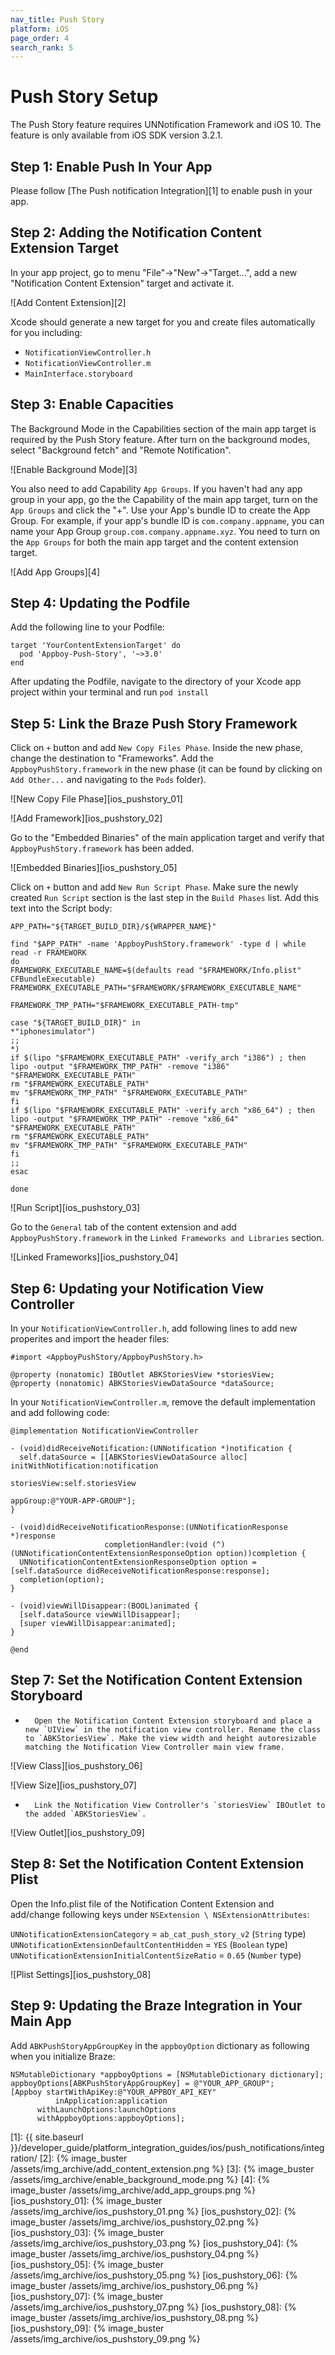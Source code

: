 ```yaml
---
nav_title: Push Story
platform: iOS
page_order: 4
search_rank: 5
---
```


# Push Story Setup

The Push Story feature requires UNNotification Framework and iOS 10. The feature is only available from iOS SDK version 3.2.1.

## Step 1: Enable Push In Your App

Please follow [The Push notification Integration][1] to enable push in your app.

## Step 2: Adding the Notification Content Extension Target

In your app project, go to menu "File"->"New"->"Target...", add a new "Notification Content Extension" target and activate it.

![Add Content Extension][2]

Xcode should generate a new target for you and create files automatically for you including:
 - `NotificationViewController.h`
 - `NotificationViewController.m`
 - `MainInterface.storyboard`

## Step 3: Enable Capacities

The Background Mode in the Capabilities section of the main app target is required by the Push Story feature. After turn on the background modes, select "Background fetch" and "Remote Notification".

![Enable Background Mode][3]

You also need to add Capability `App Groups`. If you haven't had any app group in your app, go the the Capability of the main app target, turn on the `App Groups` and click the "+". Use your App's bundle ID to create the App Group. For example, if your app's bundle ID is `com.company.appname`, you can name your App Group `group.com.company.appname.xyz`. You need to turn on the `App Groups` for both the main app target and the content extension target.

![Add App Groups][4]

## Step 4: Updating the Podfile

Add the following line to your Podfile:

```
target 'YourContentExtensionTarget' do
  pod 'Appboy-Push-Story', '~>3.0'
end
```

After updating the Podfile, navigate to the directory of your Xcode app project within your terminal and run `pod install`

## Step 5: Link the Braze Push Story Framework

Click on `+` button and add `New Copy Files Phase`.	Inside the new phase, change the destination to "Frameworks". Add the `AppboyPushStory.framework` in the new phase (it can be found by clicking on `Add Other...` and navigating to the `Pods` folder).

![New Copy File Phase][ios_pushstory_01]

![Add Framework][ios_pushstory_02]

Go to the "Embedded Binaries" of the main application target and verify that `AppboyPushStory.framework` has been added.

![Embedded Binaries][ios_pushstory_05]

Click on `+` button and add `New Run Script Phase`. Make sure the newly created `Run Script` section is the last step in the `Build Phases` list.	Add this text into the Script body:

```
APP_PATH="${TARGET_BUILD_DIR}/${WRAPPER_NAME}"

find "$APP_PATH" -name 'AppboyPushStory.framework' -type d | while read -r FRAMEWORK
do
FRAMEWORK_EXECUTABLE_NAME=$(defaults read "$FRAMEWORK/Info.plist" CFBundleExecutable)
FRAMEWORK_EXECUTABLE_PATH="$FRAMEWORK/$FRAMEWORK_EXECUTABLE_NAME"

FRAMEWORK_TMP_PATH="$FRAMEWORK_EXECUTABLE_PATH-tmp"

case "${TARGET_BUILD_DIR}" in
*"iphonesimulator")
;;
*)
if $(lipo "$FRAMEWORK_EXECUTABLE_PATH" -verify_arch "i386") ; then
lipo -output "$FRAMEWORK_TMP_PATH" -remove "i386" "$FRAMEWORK_EXECUTABLE_PATH"
rm "$FRAMEWORK_EXECUTABLE_PATH"
mv "$FRAMEWORK_TMP_PATH" "$FRAMEWORK_EXECUTABLE_PATH"
fi
if $(lipo "$FRAMEWORK_EXECUTABLE_PATH" -verify_arch "x86_64") ; then
lipo -output "$FRAMEWORK_TMP_PATH" -remove "x86_64" "$FRAMEWORK_EXECUTABLE_PATH"
rm "$FRAMEWORK_EXECUTABLE_PATH"
mv "$FRAMEWORK_TMP_PATH" "$FRAMEWORK_EXECUTABLE_PATH"
fi
;;
esac

done
```

![Run Script][ios_pushstory_03]

Go to the `General` tab of the content extension and add `AppboyPushStory.framework` in the `Linked Frameworks and Libraries` section.

![Linked Frameworks][ios_pushstory_04]

## Step 6: Updating your Notification View Controller

In your `NotificationViewController.h`, add following lines to add new properites and import the header files:

```objc
#import <AppboyPushStory/AppboyPushStory.h>
```

```objc
@property (nonatomic) IBOutlet ABKStoriesView *storiesView;
@property (nonatomic) ABKStoriesViewDataSource *dataSource;
```

In your `NotificationViewController.m`, remove the default implementation and add following code:

```objc
@implementation NotificationViewController

- (void)didReceiveNotification:(UNNotification *)notification {
  self.dataSource = [[ABKStoriesViewDataSource alloc] initWithNotification:notification
                                                               storiesView:self.storiesView
                                                                  appGroup:@"YOUR-APP-GROUP"];
}

- (void)didReceiveNotificationResponse:(UNNotificationResponse *)response
                     completionHandler:(void (^)(UNNotificationContentExtensionResponseOption option))completion {
  UNNotificationContentExtensionResponseOption option = [self.dataSource didReceiveNotificationResponse:response];
  completion(option);
}

- (void)viewWillDisappear:(BOOL)animated {
  [self.dataSource viewWillDisappear];
  [super viewWillDisappear:animated];
}

@end
```

## Step 7: Set the Notification Content Extension Storyboard

-		Open the Notification Content Extension storyboard and place a new `UIView` in the notification view controller. Rename the class to `ABKStoriesView`. Make the view width and height autoresizable matching the Notification View Controller main view frame.

![View Class][ios_pushstory_06]

![View Size][ios_pushstory_07]

-		Link the Notification View Controller's `storiesView` IBOutlet to the added `ABKStoriesView`.

![View Outlet][ios_pushstory_09]

## Step 8: Set the Notification Content Extension Plist

Open the Info.plist file of the Notification Content Extension and add/change following keys under `NSExtension \ NSExtensionAttributes`:

`UNNotificationExtensionCategory` = `ab_cat_push_story_v2` (`String` type)
`UNNotificationExtensionDefaultContentHidden` = `YES` (`Boolean` type)
`UNNotificationExtensionInitialContentSizeRatio` = `0.65` (`Number` type)

![Plist Settings][ios_pushstory_08]

## Step 9: Updating the Braze Integration in Your Main App

Add `ABKPushStoryAppGroupKey` in the `appboyOption` dictionary as following when you initialize Braze:

```objc
NSMutableDictionary *appboyOptions = [NSMutableDictionary dictionary];
appboyOptions[ABKPushStoryAppGroupKey] = @"YOUR_APP_GROUP";
[Appboy startWithApiKey:@"YOUR_APPBOY_API_KEY"
          inApplication:application
      withLaunchOptions:launchOptions
      withAppboyOptions:appboyOptions];
```

[1]: {{ site.baseurl }}/developer_guide/platform_integration_guides/ios/push_notifications/integration/
[2]: {% image_buster /assets/img_archive/add_content_extension.png %}
[3]: {% image_buster /assets/img_archive/enable_background_mode.png %}
[4]: {% image_buster /assets/img_archive/add_app_groups.png %}
[ios_pushstory_01]: {% image_buster /assets/img_archive/ios_pushstory_01.png %}
[ios_pushstory_02]: {% image_buster /assets/img_archive/ios_pushstory_02.png %}
[ios_pushstory_03]: {% image_buster /assets/img_archive/ios_pushstory_03.png %}
[ios_pushstory_04]: {% image_buster /assets/img_archive/ios_pushstory_04.png %}
[ios_pushstory_05]: {% image_buster /assets/img_archive/ios_pushstory_05.png %}
[ios_pushstory_06]: {% image_buster /assets/img_archive/ios_pushstory_06.png %}
[ios_pushstory_07]: {% image_buster /assets/img_archive/ios_pushstory_07.png %}
[ios_pushstory_08]: {% image_buster /assets/img_archive/ios_pushstory_08.png %}
[ios_pushstory_09]: {% image_buster /assets/img_archive/ios_pushstory_09.png %}
